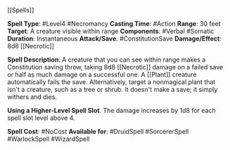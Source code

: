 [[Spells]] 

**Spell Type**: #Level4 #Necromancy 
**Casting Time**: #Action 
**Range**: 30 feet
**Target**: A creature visible within range
**Components**: #Verbal #Somatic 
**Duration**: Instantaneous
**Attack/Save**: #ConstitutionSave
**Damage/Effect**: 8d8 [[Necrotic]]

**Spell Description**: 
	A creature that you can see within range makes a Constitution saving throw, taking 8d8 [[Necrotic]] damage on a failed save or half as much damage on a successful one. A [[Plant]] creature automatically fails the save.
	Alternatively, target a nonmagical plant that isn't a creature, such as a tree or shrub. It doesn't make a save; it simply withers and dies.

**Using a Higher-Level Spell Slot**. The damage increases by 1d8 for each spell slot level above 4.

**Spell Cost**: #NoCost 
**Available for**: #DruidSpell #SorcererSpell #WarlockSpell #WizardSpell 